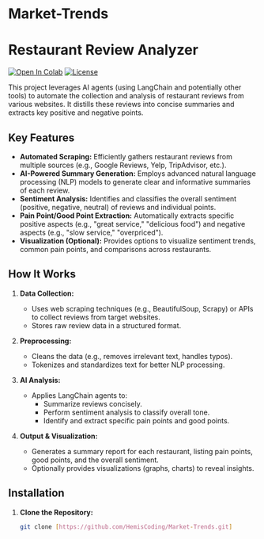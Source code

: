 # Market-Trends
# Restaurant Review Analyzer 

[![Open In Colab](https://colab.research.google.com/assets/colab-badge.svg)](to_be_added) [![License](https://img.shields.io/badge/License-MIT-blue.svg)](https://opensource.org/licenses/MIT)

This project leverages AI agents (using LangChain and potentially other tools) to automate the collection and analysis of restaurant reviews from various websites.  It distills these reviews into concise summaries and extracts key positive and negative points.

## Key Features

* **Automated Scraping:** Efficiently gathers restaurant reviews from multiple sources (e.g., Google Reviews, Yelp, TripAdvisor, etc.).
* **AI-Powered Summary Generation:** Employs advanced natural language processing (NLP) models to generate clear and informative summaries of each review.
* **Sentiment Analysis:**  Identifies and classifies the overall sentiment (positive, negative, neutral) of reviews and individual points.
* **Pain Point/Good Point Extraction:**  Automatically extracts specific positive aspects (e.g., "great service," "delicious food") and negative aspects (e.g., "slow service," "overpriced").
* **Visualization (Optional):** Provides options to visualize sentiment trends, common pain points, and comparisons across restaurants.

## How It Works

1. **Data Collection:**
   - Uses web scraping techniques (e.g., BeautifulSoup, Scrapy) or APIs to collect reviews from target websites.
   - Stores raw review data in a structured format.

2. **Preprocessing:**
   - Cleans the data (e.g., removes irrelevant text, handles typos).
   - Tokenizes and standardizes text for better NLP processing.

3. **AI Analysis:**
   - Applies LangChain agents to:
      - Summarize reviews concisely.
      - Perform sentiment analysis to classify overall tone.
      - Identify and extract specific pain points and good points.

4. **Output & Visualization:**
   - Generates a summary report for each restaurant, listing pain points, good points, and the overall sentiment.
   - Optionally provides visualizations (graphs, charts) to reveal insights.

## Installation

1. **Clone the Repository:**
   ```bash
   git clone [https://github.com/HemisCoding/Market-Trends.git]

